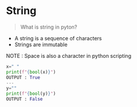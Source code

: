 # String

> What is string in pyton?<br>

 * A string is a sequence of characters 
 * Strings are immutable
 

NOTE : Space is also a character in python scripting 
```py
x=" "
print(f"{bool(x)}")
OUTPUT : True
---
y=""
print(f"{bool(y)}")
OUTPUT : False
